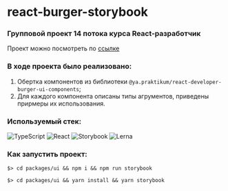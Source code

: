 # react-burger-storybook
### Групповой проект 14 потока курса React-разработчик

Проект можно посмотреть по [ссылке]()

### В ходе проекта было реализовано:

1) Обертка компонентов из библиотеки `@ya.praktikum/react-developer-burger-ui-components`;
2) Для каждого компонента описаны типы агрументов, приведены прирмеры их использования. 


### Используемый стек:

![TypeScript](https://img.shields.io/badge/-TypeScript-000?&logo=TypeScript)
![React](https://img.shields.io/badge/-React-000?&logo=React)
![Storybook](https://img.shields.io/badge/-Storybook-000?&logo=Storybook)
![Lerna](https://img.shields.io/badge/-Lerna-000?&logo=Lerna)

### Как запустить проект:

`$> cd packages/ui && npm i && npm run storybook`

`$> cd packages/ui && yarn install && yarn storybook`
